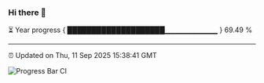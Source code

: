 ### Hi there 👋

⏳ Year progress { ████████████████████▁▁▁▁▁▁▁▁▁▁ } 69.49 %

---

⏰ Updated on Thu, 11 Sep 2025 15:38:41 GMT

![Progress Bar CI](https://github.com/IshwaranRudhara/GIT-ACTION/workflows/Progress%20Bar%20CI/badge.svg)
